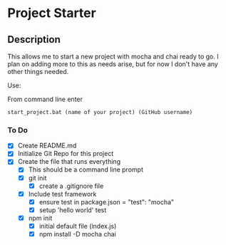 # Project Starter

## Description

This allows me to start a new project with mocha and chai ready to go. I plan on adding more to this as needs arise, but for now I don't have any other things needed.

Use:

<!-- prettier-ignore -->
From command line enter

    start_project.bat (name of your project) (GitHub username)

### To Do

- [x] Create README.md
- [x] Initialize Git Repo for this project
- [x] Create the file that runs everything
  - [x] This should be a command line prompt
  - [x] git init
    - [x] create a .gitignore file
  - [x] Include test framework
    - [x] ensure test in package.json = "test": "mocha"
    - [x] setup 'hello world' test
  - [x] npm init
    - [x] initial default file (index.js)
    - [x] npm install -D mocha chai
